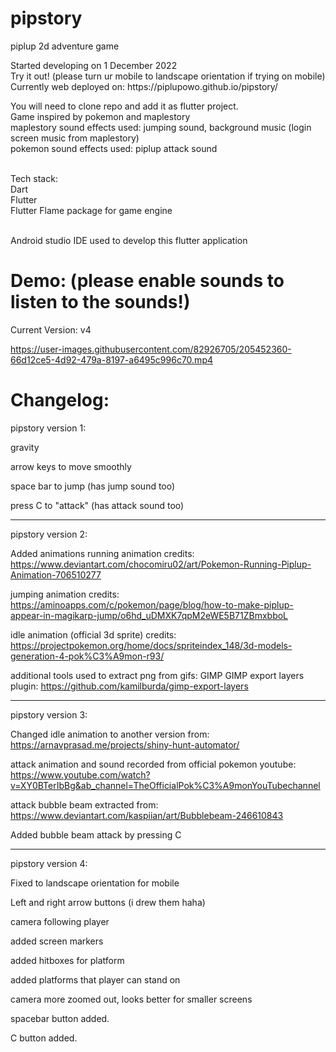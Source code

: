 # pipstory
piplup 2d adventure game
<p>
Started developing on 1 December 2022 <br>
Try it out! (please turn ur mobile to landscape orientation if trying on mobile)<br>
Currently web deployed on: https://piplupowo.github.io/pipstory/<br>

You will need to clone repo and add it as flutter project.<br>
Game inspired by pokemon and maplestory<br>
maplestory sound effects used: jumping sound, background music (login screen music from maplestory)<br>
pokemon sound effects used: piplup attack sound<br>
</p>

<br>
Tech stack:<br>
Dart<br>
Flutter<br>
Flutter Flame package for game engine<br>

<br>
<p>
Android studio IDE used to develop this flutter application
</p>

# Demo: (please enable sounds to listen to the sounds!)
<p> Current Version: v4 </p>


https://user-images.githubusercontent.com/82926705/205452360-66d12ce5-4d92-479a-8197-a6495c996c70.mp4





# Changelog:
<p>

pipstory version 1:

gravity

arrow keys to move smoothly

space bar to jump (has jump sound too)

press C to "attack" (has attack sound too)

_________________________________________________________________________________________________________________________________________________________
pipstory version 2:

Added animations
running animation credits: https://www.deviantart.com/chocomiru02/art/Pokemon-Running-Piplup-Animation-706510277

jumping animation credits: https://aminoapps.com/c/pokemon/page/blog/how-to-make-piplup-appear-in-magikarp-jump/o6hd_uDMXK7qpM2eWE5B71ZBmxbboL

idle animation (official 3d sprite) credits: https://projectpokemon.org/home/docs/spriteindex_148/3d-models-generation-4-pok%C3%A9mon-r93/

additional tools used to extract png from gifs:
GIMP
GIMP export layers plugin: https://github.com/kamilburda/gimp-export-layers

_________________________________________________________________________________________________________________________________________________________
pipstory version 3:

Changed idle animation to another version from: https://arnavprasad.me/projects/shiny-hunt-automator/

attack animation and sound recorded from
official pokemon youtube: https://www.youtube.com/watch?v=XY0BTerIbBg&ab_channel=TheOfficialPok%C3%A9monYouTubechannel

attack bubble beam extracted from: https://www.deviantart.com/kaspiian/art/Bubblebeam-246610843

Added bubble beam attack by pressing C

_________________________________________________________________________________________________________________________________________________________
pipstory version 4:


Fixed to landscape orientation for mobile

Left and right arrow buttons (i drew them haha)

camera following player

added screen markers

added hitboxes for platform

added platforms that player can stand on

camera more zoomed out, looks better for smaller screens

spacebar button added.

C button added.


</p>
